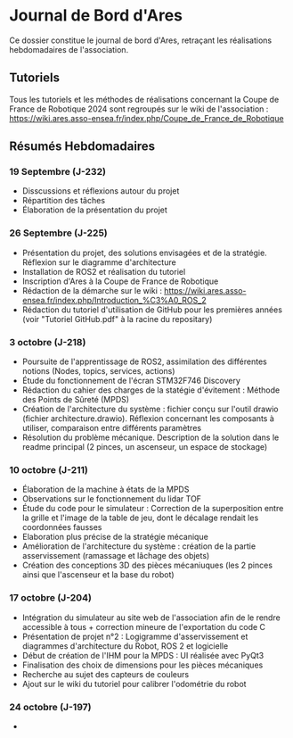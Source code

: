 # Journal de Bord d'Ares
Ce dossier constitue le journal de bord d'Ares, retraçant les réalisations hebdomadaires de l'association.
## Tutoriels
Tous les tutoriels et les méthodes de réalisations concernant la Coupe de France de Robotique 2024 sont regroupés sur le wiki de l'association : https://wiki.ares.asso-ensea.fr/index.php/Coupe_de_France_de_Robotique

## Résumés Hebdomadaires 
### 19 Septembre (J-232)
- Disscussions et réflexions autour du projet
- Répartition des tâches
- Élaboration de la présentation du projet

### 26 Septembre (J-225)
- Présentation du projet, des solutions envisagées et de la stratégie. Réflexion sur le diagramme d'architecture
- Installation de ROS2 et réalisation du tutoriel
- Inscription d'Ares à la Coupe de France de Robotique
- Rédaction de la démarche sur le wiki : https://wiki.ares.asso-ensea.fr/index.php/Introduction_%C3%A0_ROS_2
- Rédaction du tutoriel d'utilisation de GitHub pour les premières années (voir "Tutoriel GitHub.pdf" à la racine du repositary)

### 3 octobre (J-218)
- Poursuite de l'apprentissage de ROS2, assimilation des différentes notions (Nodes, topics, services, actions)
- Étude du fonctionnement de l'écran STM32F746 Discovery
- Rédaction du cahier des charges de la statégie d'évitement : Méthode des Points de Sûreté (MPDS)
- Création de l'architecture du système : fichier conçu sur l'outil drawio (fichier architecture.drawio). Réflexion concernant les composants à utiliser, comparaison entre différents paramètres
- Résolution du problème mécanique. Description de la solution dans le readme principal (2 pinces, un ascenseur, un espace de stockage)

### 10 octobre (J-211)
- Élaboration de la machine à états de la MPDS
- Observations sur le fonctionnement du lidar TOF
- Étude du code pour le simulateur : Correction de la superposition entre la grille et l'image de la table de jeu, dont le décalage rendait les coordonnées fausses
- Elaboration plus précise de la stratégie mécanique
- Amélioration de l'architecture du système : création de la partie asservissement (ramassage et lâchage des objets)
- Création des conceptions 3D des pièces mécaniuques (les 2 pinces ainsi que l'ascenseur et la base du robot)


### 17 octobre (J-204)
- Intégration du simulateur au site web de l'association afin de le rendre accessible à tous + correction mineure de l'exportation du code C
- Présentation de projet n°2 : Logigramme d'asservissement et diagrammes d'architecture du Robot, ROS 2 et logicielle
- Début de création de l'IHM pour la MPDS : UI réalisée avec PyQt3
- Finalisation des choix de dimensions pour les pièces mécaniques
- Recherche au sujet des capteurs de couleurs
- Ajout sur le wiki du tutoriel pour calibrer l'odométrie du robot

### 24 octobre (J-197)
- 
